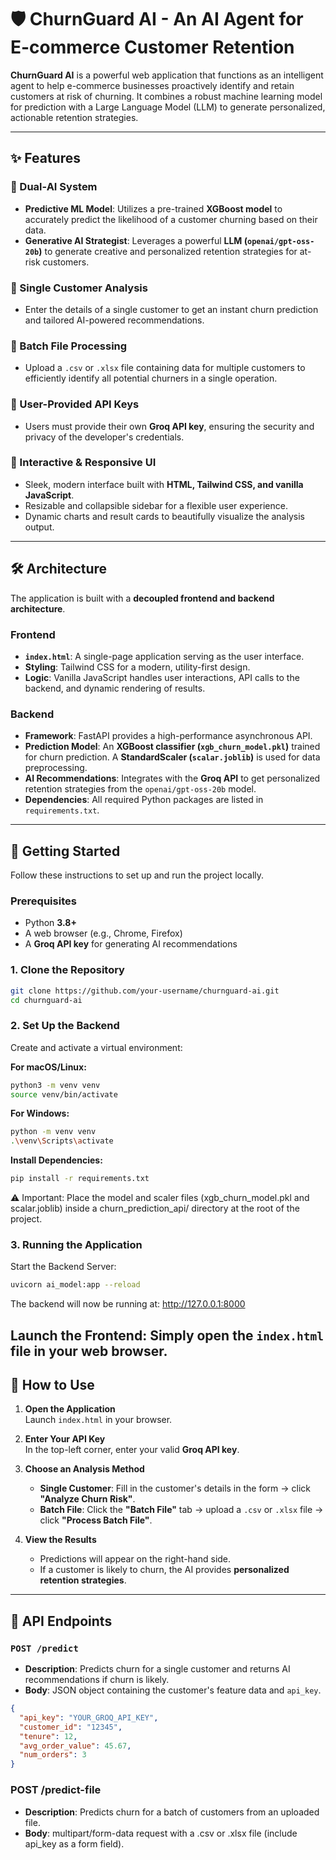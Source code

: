 # 🛡️ ChurnGuard AI - An AI Agent for E-commerce Customer Retention  

**ChurnGuard AI** is a powerful web application that functions as an intelligent agent to help e-commerce businesses proactively identify and retain customers at risk of churning. It combines a robust machine learning model for prediction with a Large Language Model (LLM) to generate personalized, actionable retention strategies.  

---

## ✨ Features  

### 🤖 Dual-AI System  
- **Predictive ML Model**: Utilizes a pre-trained **XGBoost model** to accurately predict the likelihood of a customer churning based on their data.  
- **Generative AI Strategist**: Leverages a powerful **LLM (`openai/gpt-oss-20b`)** to generate creative and personalized retention strategies for at-risk customers.  

### 👤 Single Customer Analysis  
- Enter the details of a single customer to get an instant churn prediction and tailored AI-powered recommendations.  

### 📁 Batch File Processing  
- Upload a `.csv` or `.xlsx` file containing data for multiple customers to efficiently identify all potential churners in a single operation.  

### 🔑 User-Provided API Keys  
- Users must provide their own **Groq API key**, ensuring the security and privacy of the developer's credentials.  

### 🎨 Interactive & Responsive UI  
- Sleek, modern interface built with **HTML, Tailwind CSS, and vanilla JavaScript**.  
- Resizable and collapsible sidebar for a flexible user experience.  
- Dynamic charts and result cards to beautifully visualize the analysis output.  

---

## 🛠️ Architecture  

The application is built with a **decoupled frontend and backend architecture**.  

### Frontend  
- **`index.html`**: A single-page application serving as the user interface.  
- **Styling**: Tailwind CSS for a modern, utility-first design.  
- **Logic**: Vanilla JavaScript handles user interactions, API calls to the backend, and dynamic rendering of results.  

### Backend  
- **Framework**: FastAPI provides a high-performance asynchronous API.  
- **Prediction Model**: An **XGBoost classifier (`xgb_churn_model.pkl`)** trained for churn prediction. A **StandardScaler (`scalar.joblib`)** is used for data preprocessing.  
- **AI Recommendations**: Integrates with the **Groq API** to get personalized retention strategies from the `openai/gpt-oss-20b` model.  
- **Dependencies**: All required Python packages are listed in `requirements.txt`.  

---

## 🚀 Getting Started  

Follow these instructions to set up and run the project locally.  

### Prerequisites  
- Python **3.8+**  
- A web browser (e.g., Chrome, Firefox)  
- A **Groq API key** for generating AI recommendations  

### 1. Clone the Repository  
```bash
git clone https://github.com/your-username/churnguard-ai.git
cd churnguard-ai
```


### 2. Set Up the Backend

Create and activate a virtual environment:

**For macOS/Linux:**
```bash
python3 -m venv venv
source venv/bin/activate
```

**For Windows:**
```bash
python -m venv venv
.\venv\Scripts\activate
```

**Install Dependencies:**
```bash
pip install -r requirements.txt
```

⚠️ Important: Place the model and scaler files (xgb_churn_model.pkl and scalar.joblib) inside a churn_prediction_api/ directory at the root of the project.

### 3. Running the Application

Start the Backend Server:
```bash
uvicorn ai_model:app --reload
```

The backend will now be running at: http://127.0.0.1:8000

**Launch the Frontend:**
Simply open the ```index.html``` file in your web browser.
---
## 📖 How to Use

1. **Open the Application**  
   Launch `index.html` in your browser.

2. **Enter Your API Key**  
   In the top-left corner, enter your valid **Groq API key**.

3. **Choose an Analysis Method**
   - **Single Customer**: Fill in the customer's details in the form → click **"Analyze Churn Risk"**.
   - **Batch File**: Click the **"Batch File"** tab → upload a `.csv` or `.xlsx` file → click **"Process Batch File"**.

4. **View the Results**
   - Predictions will appear on the right-hand side.
   - If a customer is likely to churn, the AI provides **personalized retention strategies**.

---

## 📝 API Endpoints

### `POST /predict`
- **Description**: Predicts churn for a single customer and returns AI recommendations if churn is likely.  
- **Body**: JSON object containing the customer's feature data and `api_key`.

```json
{
  "api_key": "YOUR_GROQ_API_KEY",
  "customer_id": "12345",
  "tenure": 12,
  "avg_order_value": 45.67,
  "num_orders": 3
}
```

### POST /predict-file

- **Description**: Predicts churn for a batch of customers from an uploaded file.
- **Body**: multipart/form-data request with a .csv or .xlsx file (include api_key as a form field).
